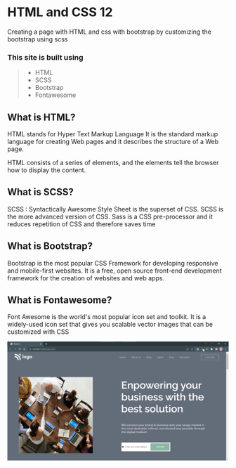 # HTML and CSS 12

Creating a page with HTML and css with bootstrap by customizing the bootstrap using scss 

### This site is built using
> - HTML
> - SCSS
> - Bootstrap
> - Fontawesome 

## What is HTML?
HTML stands for Hyper Text Markup Language It is the standard markup language for creating Web pages
and it describes the structure of a Web page.

HTML consists of a series of elements, and the elements tell the browser how to display the content.

## What is SCSS?
SCSS : Syntactically Awesome Style Sheet is the superset of CSS. SCSS is the more advanced version of CSS. Sass is a CSS pre-processor and it reduces repetition of CSS and therefore saves time

## What is Bootstrap?
Bootstrap is the most popular CSS Framework for developing responsive and mobile-first websites. It is a free, open source front-end development framework for the creation of websites and web apps.

## What is Fontawesome?
Font Awesome is the world's most popular icon set and toolkit. It is a widely-used icon set that gives you scalable vector images that can be customized with CSS


![Screenshot](./thumbnail.png)

